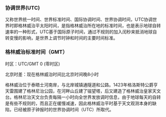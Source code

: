 ### 协调世界(UTC)

又称世界统一时间、世界标准时间、国际协调时间、世界协调时间，UTC协调世界时即格林威治平太阳时间，是指格林威治所在地的标准时间，也是表示地球自转速率的一种形式，UTC基于国际原子时间，通过不规则的加入闰秒来抵消地球自转变慢的影响，是世界上调节时钟和时间的主要时间标准。

### 格林威治标准时间（GMT）
时区：UTC/GMT 0 (零时区)

北京时差：现在格林威治时间比北京时间晚8小时

格林威治位于泰晤士河南岸，与北岸城镇通隧道和公路。1423年格洛斯特公爵亨天雷围建了格林尼治公园，在河畔山丘建了镃望塔，后又建造了格林威治皇家天文台。格林尼治天文台负责每隔一小时向全世界发放调时信息，由于地球每天的自转是有些不规则的，而且正在缓慢减速，因此格林威治平时基于天文观测本身的缺陷，已经被原子钟报时的世界协调时间（UTC）所取代。